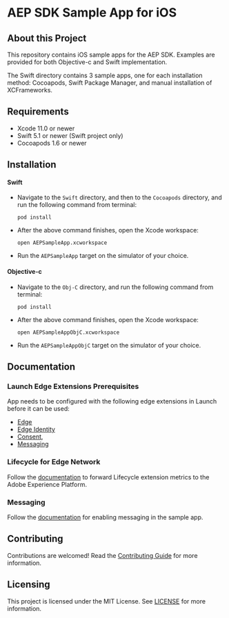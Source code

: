 # AEP SDK Sample App for iOS

## About this Project

This repository contains iOS sample apps for the AEP SDK. Examples are provided for both Objective-c and Swift implementation.

The Swift directory contains 3 sample apps, one for each installation method: Cocoapods, Swift Package Manager, and manual installation of XCFrameworks.

## Requirements

- Xcode 11.0 or newer
- Swift 5.1 or newer (Swift project only)
- Cocoapods 1.6 or newer

## Installation

#### Swift

- Navigate to the `Swift` directory, and then to the `Cocoapods` directory, and run the following command from terminal:

  ```
  pod install
  ```

- After the above command finishes, open the Xcode workspace:

  ```
  open AEPSampleApp.xcworkspace
  ```

- Run the `AEPSampleApp` target on the simulator of your choice.

#### Objective-c

- Navigate to the `Obj-C` directory, and run the following command from terminal:

  ```
  pod install
  ```

- After the above command finishes, open the Xcode workspace:

  ```
  open AEPSampleAppObjC.xcworkspace
  ```

- Run the `AEPSampleAppObjC` target on the simulator of your choice.

## Documentation
### Launch Edge Extensions Prerequisites
App needs to be configured with the following edge extensions in Launch before it can be used: 
- [Edge](https://aep-sdks.gitbook.io/docs/foundation-extensions/experience-platform-extension)
- [Edge Identity](https://aep-sdks.gitbook.io/docs/foundation-extensions/identity-for-edge-network)
- [Consent](https://aep-sdks.gitbook.io/docs/foundation-extensions/consent-for-edge-network),
- [Messaging](https://aep-sdks.gitbook.io/docs/beta/adobe-journey-optimizer#configure-extension-in-launch)

### Lifecycle for Edge Network 
Follow the [documentation](https://aep-sdks.gitbook.io/docs/foundation-extensions/lifecycle-for-edge-network) to forward Lifecycle extension metrics to the Adobe Experience Platform.

### Messaging
Follow the [documentation](Documentation/README.md) for enabling messaging in the sample app.

## Contributing

Contributions are welcomed! Read the [Contributing Guide](./.github/CONTRIBUTING.md) for more information.

## Licensing

This project is licensed under the MIT License. See [LICENSE](LICENSE) for more information.
